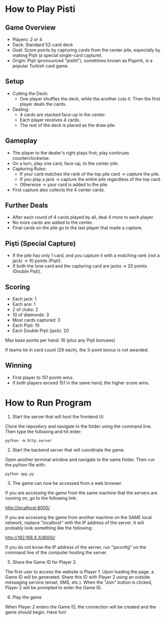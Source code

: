# How to Play Pisti

## Game Overview
- Players: 2 or 4
- Deck: Standard 52-card deck
- Goal: Score points by capturing cards from the center pile, especially by making Pişti (a special single-card capture).
- Origin: Pişti (pronounced "pishti"), sometimes known as Pişpirik, is a popular Turkish card game.

## Setup
- Cutting the Deck:
  - One player shuffles the deck, while the another cuts it. Then the first player deals the cards.
- Dealing:
  - 4 cards are stacked face-up in the center.
  - Each player receives 4 cards.
  - The rest of the deck is placed as the draw pile.

## Gameplay
- The player to the dealer's right plays first; play continues counterclockwise.
- On a turn, play one card, face-up, to the center pile.
- Capturing Rules:
  - If your card matches the rank of the top pile card → capture the pile.
  - If you play a jack → capture the entire pile regardless of the top card.
  - Otherwise → your card is added to the pile.
- First capture also collects the 4 center cards.

## Further Deals
- After each round of 4 cards played by all, deal 4 more to each player.
- No more cards are added to the center.
- Final cards on the pile go to the last player that made a capture.

## Pişti (Special Capture)
- If the pile has only 1 card, and you capture it with a matching rank (not a jack) → 10 points (Pişti).
- If both the lone card and the capturing card are jacks → 20 points (Double Pişti).

## Scoring
- Each jack:	1
- Each ace:	1
- 2 of clubs:	2
- 10 of diamonds:	3
- Most cards captured:	3
- Each Pişti:	10
- Each Double Pişti (jack):	20

Max base points per hand: 16 (plus any Pişti bonuses)

If teams tie in card count (26 each), the 3-point bonus is not awarded.

## Winning
- First player to 151 points wins.
- If both players exceed 151 in the same hand, the higher score wins.


# How to Run Program
1. Start the server that will host the frontend UI.
 
Clone the repository and navigate to the folder using the command line. Then type the following and hit enter:

```python -m http.server```

2. Start the backend server that will coordinate the game.

Open another terminal window and navigate to the same folder. Then run the python file with:

```python app.py```

3. The game can now be accessed from a web browser.

If you are accessing the game from the same machine that the servers are running on, go to the following link:

[http://localhost:8000/](http://localhost:8000/)

If you are accessing the game from another machine on the SAME local network, replace "localhost" with the IP address of the server. It will probably look something like the following:

http://192.168.X.X/8000/

If you do not know the IP address of the server, run "ipconfig" on the command line of the computer hosting the server.
   
5. Share the Game ID for Player 2.

The first user to access the website is Player 1. Upon loading the page, a Game ID will be generated. Share this ID with Player 2 using an outside messaging service (email, SMS, etc.). When the "Join" button is clicked, Player 2 will be prompted to enter the Game ID. 

6. Play the game

When Player 2 enters the Game ID, the connection will be created and the game should begin. Have fun!
